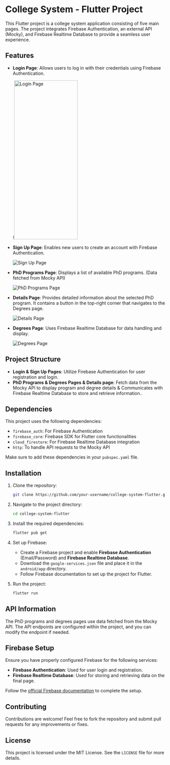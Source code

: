 # College System - Flutter Project

This Flutter project is a college system application consisting of five main pages. The project integrates Firebase Authentication, an external API (Mocky), and Firebase Realtime Database to provide a seamless user experience.

## Features

- **Login Page**: Allows users to log in with their credentials using Firebase Authentication.
  
  !<img src="assets/images/login.png" alt="Login Page" width="200" height="500">

- **Sign Up Page**: Enables new users to create an account with Firebase Authentication.

  ![Sign Up Page](assets/images/signup.png)

- **PhD Programs Page**: Displays a list of available PhD programs. (Data fetched from Mocky API)

  ![PhD Programs Page](assets/images/pg1.png)

- **Details Page**: Provides detailed information about the selected PhD program. It contains a button in the top-right corner that navigates to the Degrees page.

  ![Details Page](assets/images/pg2.png)

- **Degrees Page**: Uses Firebase Realtime Database for data handling and display.

  ![Degrees Page](assets/images/pg3.png)



## Project Structure

- **Login & Sign Up Pages**: Utilize Firebase Authentication for user registration and login.
- **PhD Programs & Degrees Pages & Details page**: Fetch data from the Mocky API to display program and degree details & Communicates with Firebase Realtime Database to store and retrieve information.. 


## Dependencies

This project uses the following dependencies:

- `firebase_auth`: For Firebase Authentication
- `firebase_core`: Firebase SDK for Flutter core functionalities
- `cloud_firestore`: For Firebase Realtime Database integration
- `http`: To handle API requests to the Mocky API

Make sure to add these dependencies in your `pubspec.yaml` file.

## Installation

1. Clone the repository:
    ```bash
    git clone https://github.com/your-username/college-system-flutter.git
    ```
2. Navigate to the project directory:
    ```bash
    cd college-system-flutter
    ```
3. Install the required dependencies:
    ```bash
    flutter pub get
    ```
4. Set up Firebase:
   - Create a Firebase project and enable **Firebase Authentication** (Email/Password) and **Firebase Realtime Database**.
   - Download the `google-services.json` file and place it in the `android/app` directory.
   - Follow Firebase documentation to set up the project for Flutter.

5. Run the project:
    ```bash
    flutter run
    ```

## API Information

The PhD programs and degrees pages use data fetched from the Mocky API. The API endpoints are configured within the project, and you can modify the endpoint if needed.

## Firebase Setup

Ensure you have properly configured Firebase for the following services:

- **Firebase Authentication**: Used for user login and registration.
- **Firebase Realtime Database**: Used for storing and retrieving data on the final page.

Follow the [official Firebase documentation](https://firebase.google.com/docs/flutter/setup) to complete the setup.

## Contributing

Contributions are welcome! Feel free to fork the repository and submit pull requests for any improvements or fixes.

## License

This project is licensed under the MIT License. See the `LICENSE` file for more details.

